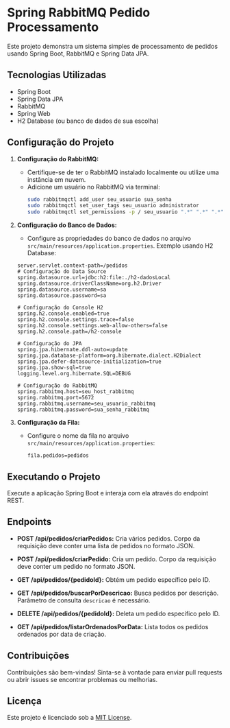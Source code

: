 # Spring RabbitMQ Pedido Processamento

Este projeto demonstra um sistema simples de processamento de pedidos usando Spring Boot, RabbitMQ e Spring Data JPA.

## Tecnologias Utilizadas

- Spring Boot
- Spring Data JPA
- RabbitMQ
- Spring Web
- H2 Database (ou banco de dados de sua escolha)

## Configuração do Projeto

1. **Configuração do RabbitMQ:**
   - Certifique-se de ter o RabbitMQ instalado localmente ou utilize uma instância em nuvem.
   - Adicione um usuário no RabbitMQ via terminal:
     ```bash
     sudo rabbitmqctl add_user seu_usuario sua_senha
     sudo rabbitmqctl set_user_tags seu_usuario administrator
     sudo rabbitmqctl set_permissions -p / seu_usuario ".*" ".*" ".*"
     ```

2. **Configuração do Banco de Dados:**
   - Configure as propriedades do banco de dados no arquivo `src/main/resources/application.properties`. Exemplo usando H2 Database:
   
   ```properties
   server.servlet.context-path=/pedidos
   # Configuração do Data Source
   spring.datasource.url=jdbc:h2:file:./h2-dadosLocal
   spring.datasource.driverClassName=org.h2.Driver
   spring.datasource.username=sa
   spring.datasource.password=sa

   # Configuração do Console H2
   spring.h2.console.enabled=true
   spring.h2.console.settings.trace=false
   spring.h2.console.settings.web-allow-others=false
   spring.h2.console.path=/h2-console

   # Configuração do JPA
   spring.jpa.hibernate.ddl-auto=update
   spring.jpa.database-platform=org.hibernate.dialect.H2Dialect
   spring.jpa.defer-datasource-initialization=true
   spring.jpa.show-sql=true
   logging.level.org.hibernate.SQL=DEBUG

   # Configuração do RabbitMQ
   spring.rabbitmq.host=seu_host_rabbitmq
   spring.rabbitmq.port=5672
   spring.rabbitmq.username=seu_usuario_rabbitmq
   spring.rabbitmq.password=sua_senha_rabbitmq

3. **Configuração da Fila:**
   - Configure o nome da fila no arquivo `src/main/resources/application.properties`:
     ```properties
     fila.pedidos=pedidos
     ```

## Executando o Projeto

Execute a aplicação Spring Boot e interaja com ela através do endpoint REST.

## Endpoints

- **POST /api/pedidos/criarPedidos:**
  Cria vários pedidos. Corpo da requisição deve conter uma lista de pedidos no formato JSON.

- **POST /api/pedidos/criarPedido:**
  Cria um pedido. Corpo da requisição deve conter um pedido no formato JSON.

- **GET /api/pedidos/{pedidoId}:**
  Obtém um pedido específico pelo ID.

- **GET /api/pedidos/buscarPorDescricao:**
  Busca pedidos por descrição. Parâmetro de consulta `descricao` é necessário.

- **DELETE /api/pedidos/{pedidoId}:**
  Deleta um pedido específico pelo ID.

- **GET /api/pedidos/listarOrdenadosPorData:**
  Lista todos os pedidos ordenados por data de criação.

## Contribuições

Contribuições são bem-vindas! Sinta-se à vontade para enviar pull requests ou abrir issues se encontrar problemas ou melhorias.

## Licença

Este projeto é licenciado sob a [MIT License](LICENSE).

